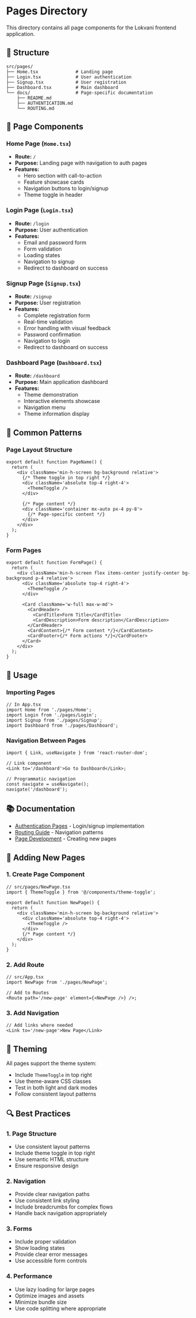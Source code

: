 # Pages Directory

This directory contains all page components for the Lokvani frontend application.

## 📁 Structure

```
src/pages/
├── Home.tsx              # Landing page
├── Login.tsx             # User authentication
├── Signup.tsx            # User registration
├── Dashboard.tsx         # Main dashboard
└── docs/                 # Page-specific documentation
    ├── README.md
    ├── AUTHENTICATION.md
    └── ROUTING.md
```

## 🎯 Page Components

### Home Page (`Home.tsx`)

- **Route:** `/`
- **Purpose:** Landing page with navigation to auth pages
- **Features:**
  - Hero section with call-to-action
  - Feature showcase cards
  - Navigation buttons to login/signup
  - Theme toggle in header

### Login Page (`Login.tsx`)

- **Route:** `/login`
- **Purpose:** User authentication
- **Features:**
  - Email and password form
  - Form validation
  - Loading states
  - Navigation to signup
  - Redirect to dashboard on success

### Signup Page (`Signup.tsx`)

- **Route:** `/signup`
- **Purpose:** User registration
- **Features:**
  - Complete registration form
  - Real-time validation
  - Error handling with visual feedback
  - Password confirmation
  - Navigation to login
  - Redirect to dashboard on success

### Dashboard Page (`Dashboard.tsx`)

- **Route:** `/dashboard`
- **Purpose:** Main application dashboard
- **Features:**
  - Theme demonstration
  - Interactive elements showcase
  - Navigation menu
  - Theme information display

## 🎨 Common Patterns

### Page Layout Structure

```tsx
export default function PageName() {
  return (
    <div className='min-h-screen bg-background relative'>
      {/* Theme toggle in top right */}
      <div className='absolute top-4 right-4'>
        <ThemeToggle />
      </div>

      {/* Page content */}
      <div className='container mx-auto px-4 py-8'>
        {/* Page-specific content */}
      </div>
    </div>
  );
}
```

### Form Pages

```tsx
export default function FormPage() {
  return (
    <div className='min-h-screen flex items-center justify-center bg-background p-4 relative'>
      <div className='absolute top-4 right-4'>
        <ThemeToggle />
      </div>

      <Card className='w-full max-w-md'>
        <CardHeader>
          <CardTitle>Form Title</CardTitle>
          <CardDescription>Form description</CardDescription>
        </CardHeader>
        <CardContent>{/* Form content */}</CardContent>
        <CardFooter>{/* Form actions */}</CardFooter>
      </Card>
    </div>
  );
}
```

## 🚀 Usage

### Importing Pages

```tsx
// In App.tsx
import Home from './pages/Home';
import Login from './pages/Login';
import Signup from './pages/Signup';
import Dashboard from './pages/Dashboard';
```

### Navigation Between Pages

```tsx
import { Link, useNavigate } from 'react-router-dom';

// Link component
<Link to='/dashboard'>Go to Dashboard</Link>;

// Programmatic navigation
const navigate = useNavigate();
navigate('/dashboard');
```

## 📚 Documentation

- [Authentication Pages](./docs/AUTHENTICATION.md) - Login/signup implementation
- [Routing Guide](./docs/ROUTING.md) - Navigation patterns
- [Page Development](./docs/DEVELOPMENT.md) - Creating new pages

## 🔧 Adding New Pages

### 1. Create Page Component

```tsx
// src/pages/NewPage.tsx
import { ThemeToggle } from '@/components/theme-toggle';

export default function NewPage() {
  return (
    <div className='min-h-screen bg-background relative'>
      <div className='absolute top-4 right-4'>
        <ThemeToggle />
      </div>
      {/* Page content */}
    </div>
  );
}
```

### 2. Add Route

```tsx
// src/App.tsx
import NewPage from './pages/NewPage';

// Add to Routes
<Route path='/new-page' element={<NewPage />} />;
```

### 3. Add Navigation

```tsx
// Add links where needed
<Link to='/new-page'>New Page</Link>
```

## 🎨 Theming

All pages support the theme system:

- Include `ThemeToggle` in top right
- Use theme-aware CSS classes
- Test in both light and dark modes
- Follow consistent layout patterns

## 🔍 Best Practices

### 1. Page Structure

- Use consistent layout patterns
- Include theme toggle in top right
- Use semantic HTML structure
- Ensure responsive design

### 2. Navigation

- Provide clear navigation paths
- Use consistent link styling
- Include breadcrumbs for complex flows
- Handle back navigation appropriately

### 3. Forms

- Include proper validation
- Show loading states
- Provide clear error messages
- Use accessible form controls

### 4. Performance

- Use lazy loading for large pages
- Optimize images and assets
- Minimize bundle size
- Use code splitting where appropriate
